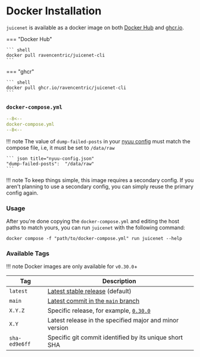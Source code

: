 # Docker Installation

`juicenet` is available as a docker image on both [Docker Hub](https://hub.docker.com/r/ravencentric/juicenet-cli) and [ghcr.io](https://github.com/Ravencentric/juicenet-cli/pkgs/container/juicenet-cli).


=== "Docker Hub"

    ``` shell
    docker pull ravencentric/juicenet-cli
    ```

=== "ghcr"

    ``` shell
    docker pull ghcr.io/ravencentric/juicenet-cli
    ```

### `docker-compose.yml`

``` yaml
--8<--
docker-compose.yml
--8<--
```

!!! note
    The value of `dump-failed-posts` in your [nyuu config](../nyuu-config-files.md) must match the compose file, i.e, it must be set to `/data/raw`

    ``` json title="nyuu-config.json"
    "dump-failed-posts":  "/data/raw"
    ```

!!! note
    To keep things simple, this image requires a secondary config. If you aren't planning to use a secondary config, you can simply reuse the primary config again.

### Usage

After you're done copying the `docker-compose.yml` and editing the host paths to match yours, you can run `juicenet` with the following command:

``` shell
docker compose -f "path/to/docker-compose.yml" run juicenet --help
```

### Available Tags

!!! note
    Docker images are only available for `v0.30.0`+

| Tag           | Description                                                                                                  |
|---------------|--------------------------------------------------------------------------------------------------------------|
| `latest`      | [Latest stable release](https://github.com/Ravencentric/juicenet-cli/releases/latest) (default)              |
| `main`        | [Latest commit in the `main` branch](https://github.com/Ravencentric/juicenet-cli/commits/main)              |
| `X.Y.Z`       | Specific release, for example, [`0.30.0`](https://github.com/Ravencentric/juicenet-cli/releases/tag/v0.30.0) |
| `X.Y`         | Latest release in the specified major and minor version                                                      |
| `sha-ed9e6ff` | Specific git commit identified by its unique short SHA                                                       |
